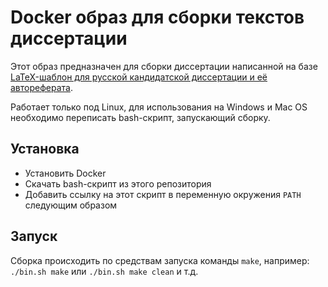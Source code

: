 # Docker образ для сборки текстов диссертации

Этот образ предназначен для сборки диссертации написанной на базе [LaTeX-шаблон для русской кандидатской диссертации и её автореферата](https://github.com/AndreyAkinshin/Russian-Phd-LaTeX-Dissertation-Template).

Работает только под Linux, для использования на Windows и Mac OS необходимо переписать bash-скрипт, запускающий сборку.

## Установка

* Установить Docker
* Скачать bash-скрипт из этого репозитория
* Добавить ссылку на этот скрипт в переменную окружения `PATH` следующим образом

## Запуск

Сборка происходить по средствам запуска команды `make`, например: `./bin.sh make` или `./bin.sh make clean` и т.д.
